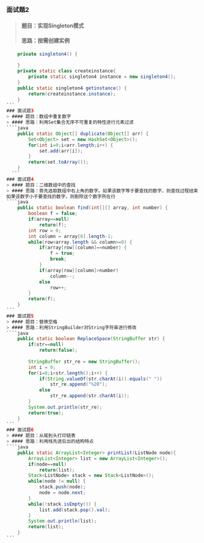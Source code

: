 ### 面试题2
> #### 题目：实现Singleton模式
> #### 思路：按需创建实例
````java
	private singleton4() {
		
	}
	private static class createinstance{
		private static singleton4 instance = new singleton4();
	}
	public static singleton4 getinstance() {
		return(createinstance.instance);
	}
```
### 面试题3
> #### 题目：数组中重复数字
> #### 思路：利用Set集合无序不可重复的特性进行元素过滤
````java
	public static Object[] duplicate(Object[] arr) {
		Set<Object> set = new HashSet<Object>();
		for(int i=0;i<arr.length;i++) {
			set.add(arr[i]);
		}
		return(set.toArray());
	}
  ```
### 面试题4
> #### 题目：二维数组中的查找
> #### 思路：首先选取数组中右上角的数字。如果该数字等于要查找的数字，则查找过程结束；如果该数字大于要查找的数字，则剔除这个数字所在的列；
如果该数字小于要查找的数字，则剔除这个数字所在行
````java
	public static boolean find(int[][] array, int number) {
		boolean f = false;
		if(array==null)
			return(f);
		int row = 0;
		int column = array[0].length-1;
		while(row<array.length && column>=0) {
			if(array[row][column]==number) {
				f = true;
				break;
			}
			if(array[row][column]>number)
				column--;
			else
				row++;
		}
		return(f);
	}
```
### 面试题5
> #### 题目：替换空格
> #### 思路：利用StringBuilder对String字符串进行修改
````java
	public static boolean ReplaceSpace(StringBuffer str) {
		if(str==null)
			return(false);
		
		StringBuffer str_re = new StringBuffer();
		int i = 0;
		for(i=0;i<str.length();i++) {
			if(String.valueOf(str.charAt(i)).equals(" "))
				str_re.append("%20");
			else
				str_re.append(str.charAt(i));
		}
		System.out.println(str_re);
		return(true);
	}
```
### 面试题6
> #### 题目：从尾到头打印链表
> #### 思路：利用栈先进后出的结构特点
````java
	public static ArrayList<Integer> printList(ListNode node){
		ArrayList<Integer> list = new ArrayList<Integer>();
		if(node==null)
			return(list);
		Stack<ListNode> stack = new Stack<ListNode>();
		while(node != null) {
			stack.push(node);
			node = node.next;
		}
		while(!stack.isEmpty()) {
			list.add(stack.pop().val);
		}
		System.out.println(list);
		return(list);
	}
```
